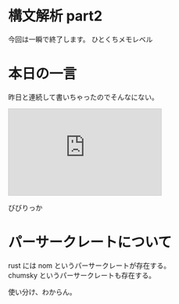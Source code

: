 # 構文解析 part2

今回は一瞬で終了します。 ひとくちメモレベル

# 本日の一言

昨日と連続して書いちゃったのでそんなにない。

<iframe width="312" height="176" src="https://ext.nicovideo.jp/thumb/sm45328090" scrolling="no" style="border:solid 1px #ccc;" frameborder="0"><a href="https://www.nicovideo.jp/watch/sm45328090">六花ちゃんとお近づきになりたい葵ちゃん</a></iframe>

びびりっか

# パーサークレートについて

rust には nom というパーサークレートが存在する。  
chumsky というパーサークレートも存在する。

使い分け、わからん。
